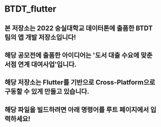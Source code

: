 # BTDT_flutter

## 본 저장소는 2022 숭실대학교 데이터톤에 출품한 BTDT팀의 앱 개발 저장소입니다!
## 해당 공모전에 출품한 아이디어는 '도서 대출 수요에 맞춘 서점 연계 대여사업'입니다.
## 해당 저장소는 Flutter를 기반으로 Cross-Platform으로 구동할 수 있게 만들고 있습니다.
## 해당 파일을 빌드하려면 아래 명령어를 루트 페이지에서 입력하세요!
``` flutter build apk --release --target-platform=android-arm64
